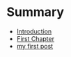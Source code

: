 # Summary

* [Introduction](README.md)
* [First Chapter](chapter1.md)
* [my first post](my-first-post.md)

